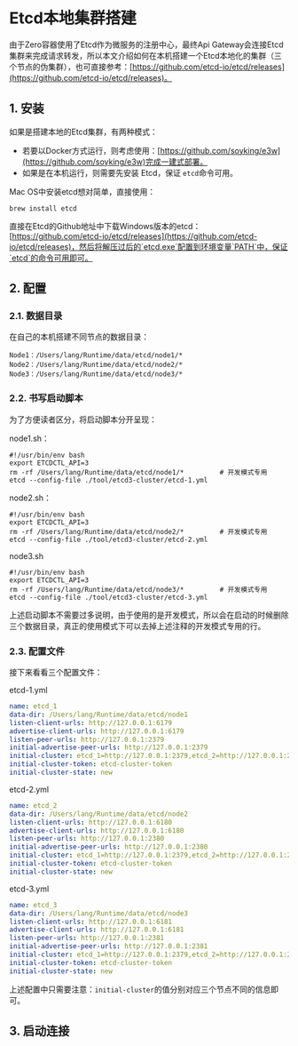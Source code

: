 # Etcd本地集群搭建

由于Zero容器使用了Etcd作为微服务的注册中心，最终Api Gateway会连接Etcd集群来完成请求转发，所以本文介绍如何在本机搭建一个Etcd本地化的集群（三个节点的伪集群），也可直接参考：[https://github.com/etcd-io/etcd/releases](https://github.com/etcd-io/etcd/releases)。

## 1. 安装

如果是搭建本地的Etcd集群，有两种模式：

* 若要以Docker方式运行，则考虑使用：[https://github.com/soyking/e3w](https://github.com/soyking/e3w)完成一建式部署。
* 如果是在本机运行，则需要先安装 Etcd，保证 `etcd`命令可用。

Mac OS中安装etcd想对简单，直接使用：

```shell
brew install etcd
```

直接在Etcd的Github地址中下载Windows版本的etcd：[https://github.com/etcd-io/etcd/releases](https://github.com/etcd-io/etcd/releases)，然后将解压过后的`etcd.exe`配置到环境变量`PATH`中，保证`etcd`的命令可用即可。

## 2. 配置

### 2.1. 数据目录

在自己的本机搭建不同节点的数据目录：

```shell
Node1：/Users/lang/Runtime/data/etcd/node1/*
Node2：/Users/lang/Runtime/data/etcd/node2/*
Node3：/Users/lang/Runtime/data/etcd/node3/*
```

### 2.2. 书写启动脚本

为了方便读者区分，将启动脚本分开呈现：

node1.sh：

```shell
#!/usr/bin/env bash
export ETCDCTL_API=3
rm -rf /Users/lang/Runtime/data/etcd/node1/*         # 开发模式专用
etcd --config-file ./tool/etcd3-cluster/etcd-1.yml
```

node2.sh：

```shell
#!/usr/bin/env bash
export ETCDCTL_API=3
rm -rf /Users/lang/Runtime/data/etcd/node2/*         # 开发模式专用
etcd --config-file ./tool/etcd3-cluster/etcd-2.yml
```

node3.sh

```shell
#!/usr/bin/env bash
export ETCDCTL_API=3
rm -rf /Users/lang/Runtime/data/etcd/node3/*         # 开发模式专用
etcd --config-file ./tool/etcd3-cluster/etcd-3.yml
```

上述启动脚本不需要过多说明，由于使用的是开发模式，所以会在启动的时候删除三个数据目录，真正的使用模式下可以去掉上述注释的开发模式专用的行。

### 2.3. 配置文件

接下来看看三个配置文件：

etcd-1.yml

```yaml
name: etcd_1
data-dir: /Users/lang/Runtime/data/etcd/node1
listen-client-urls: http://127.0.0.1:6179
advertise-client-urls: http://127.0.0.1:6179
listen-peer-urls: http://127.0.0.1:2379
initial-advertise-peer-urls: http://127.0.0.1:2379
initial-cluster: etcd_1=http://127.0.0.1:2379,etcd_2=http://127.0.0.1:2380,etcd_3=http://127.0.0.1:2381
initial-cluster-token: etcd-cluster-token
initial-cluster-state: new
```

etcd-2.yml

```yaml
name: etcd_2
data-dir: /Users/lang/Runtime/data/etcd/node2
listen-client-urls: http://127.0.0.1:6180
advertise-client-urls: http://127.0.0.1:6180
listen-peer-urls: http://127.0.0.1:2380
initial-advertise-peer-urls: http://127.0.0.1:2380
initial-cluster: etcd_1=http://127.0.0.1:2379,etcd_2=http://127.0.0.1:2380,etcd_3=http://127.0.0.1:2381
initial-cluster-token: etcd-cluster-token
initial-cluster-state: new
```

etcd-3.yml

```yaml
name: etcd_3
data-dir: /Users/lang/Runtime/data/etcd/node3
listen-client-urls: http://127.0.0.1:6181
advertise-client-urls: http://127.0.0.1:6181
listen-peer-urls: http://127.0.0.1:2381
initial-advertise-peer-urls: http://127.0.0.1:2381
initial-cluster: etcd_1=http://127.0.0.1:2379,etcd_2=http://127.0.0.1:2380,etcd_3=http://127.0.0.1:2381
initial-cluster-token: etcd-cluster-token
initial-cluster-state: new
```

上述配置中只需要注意：`initial-cluster`的值分别对应三个节点不同的信息即可。

## 3. 启动连接





